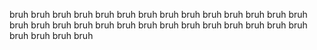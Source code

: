 bruh bruh bruh bruh bruh bruh bruh bruh bruh bruh bruh bruh bruh bruh bruh bruh bruh bruh bruh bruh bruh bruh bruh bruh bruh bruh bruh bruh bruh bruh bruh bruh
